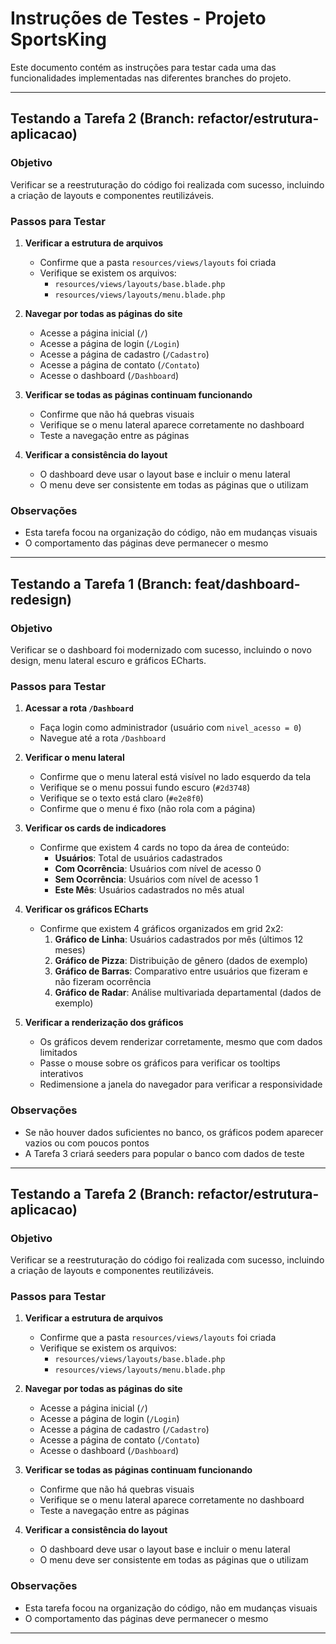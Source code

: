 # Instruções de Testes - Projeto SportsKing

Este documento contém as instruções para testar cada uma das funcionalidades implementadas nas diferentes branches do projeto.

---

## Testando a Tarefa 2 (Branch: refactor/estrutura-aplicacao)

### Objetivo
Verificar se a reestruturação do código foi realizada com sucesso, incluindo a criação de layouts e componentes reutilizáveis.

### Passos para Testar

1. **Verificar a estrutura de arquivos**
   - Confirme que a pasta `resources/views/layouts` foi criada
   - Verifique se existem os arquivos:
     - `resources/views/layouts/base.blade.php`
     - `resources/views/layouts/menu.blade.php`

2. **Navegar por todas as páginas do site**
   - Acesse a página inicial (`/`)
   - Acesse a página de login (`/Login`)
   - Acesse a página de cadastro (`/Cadastro`)
   - Acesse a página de contato (`/Contato`)
   - Acesse o dashboard (`/Dashboard`)

3. **Verificar se todas as páginas continuam funcionando**
   - Confirme que não há quebras visuais
   - Verifique se o menu lateral aparece corretamente no dashboard
   - Teste a navegação entre as páginas

4. **Verificar a consistência do layout**
   - O dashboard deve usar o layout base e incluir o menu lateral
   - O menu deve ser consistente em todas as páginas que o utilizam

### Observações
- Esta tarefa focou na organização do código, não em mudanças visuais
- O comportamento das páginas deve permanecer o mesmo

---

## Testando a Tarefa 1 (Branch: feat/dashboard-redesign)

### Objetivo
Verificar se o dashboard foi modernizado com sucesso, incluindo o novo design, menu lateral escuro e gráficos ECharts.

### Passos para Testar

1. **Acessar a rota `/Dashboard`**
   - Faça login como administrador (usuário com `nivel_acesso = 0`)
   - Navegue até a rota `/Dashboard`

2. **Verificar o menu lateral**
   - Confirme que o menu lateral está visível no lado esquerdo da tela
   - Verifique se o menu possui fundo escuro (`#2d3748`)
   - Verifique se o texto está claro (`#e2e8f0`)
   - Confirme que o menu é fixo (não rola com a página)

3. **Verificar os cards de indicadores**
   - Confirme que existem 4 cards no topo da área de conteúdo:
     - **Usuários**: Total de usuários cadastrados
     - **Com Ocorrência**: Usuários com nível de acesso 0
     - **Sem Ocorrência**: Usuários com nível de acesso 1
     - **Este Mês**: Usuários cadastrados no mês atual

4. **Verificar os gráficos ECharts**
   - Confirme que existem 4 gráficos organizados em grid 2x2:
     1. **Gráfico de Linha**: Usuários cadastrados por mês (últimos 12 meses)
     2. **Gráfico de Pizza**: Distribuição de gênero (dados de exemplo)
     3. **Gráfico de Barras**: Comparativo entre usuários que fizeram e não fizeram ocorrência
     4. **Gráfico de Radar**: Análise multivariada departamental (dados de exemplo)

5. **Verificar a renderização dos gráficos**
   - Os gráficos devem renderizar corretamente, mesmo que com dados limitados
   - Passe o mouse sobre os gráficos para verificar os tooltips interativos
   - Redimensione a janela do navegador para verificar a responsividade

### Observações
- Se não houver dados suficientes no banco, os gráficos podem aparecer vazios ou com poucos pontos
- A Tarefa 3 criará seeders para popular o banco com dados de teste

---

## Testando a Tarefa 2 (Branch: refactor/estrutura-aplicacao)

### Objetivo
Verificar se a reestruturação do código foi realizada com sucesso, incluindo a criação de layouts e componentes reutilizáveis.

### Passos para Testar

1. **Verificar a estrutura de arquivos**
   - Confirme que a pasta `resources/views/layouts` foi criada
   - Verifique se existem os arquivos:
     - `resources/views/layouts/base.blade.php`
     - `resources/views/layouts/menu.blade.php`

2. **Navegar por todas as páginas do site**
   - Acesse a página inicial (`/`)
   - Acesse a página de login (`/Login`)
   - Acesse a página de cadastro (`/Cadastro`)
   - Acesse a página de contato (`/Contato`)
   - Acesse o dashboard (`/Dashboard`)

3. **Verificar se todas as páginas continuam funcionando**
   - Confirme que não há quebras visuais
   - Verifique se o menu lateral aparece corretamente no dashboard
   - Teste a navegação entre as páginas

4. **Verificar a consistência do layout**
   - O dashboard deve usar o layout base e incluir o menu lateral
   - O menu deve ser consistente em todas as páginas que o utilizam

### Observações
- Esta tarefa focou na organização do código, não em mudanças visuais
- O comportamento das páginas deve permanecer o mesmo

---

